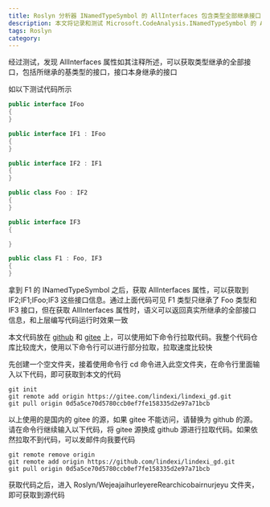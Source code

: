 ```yaml
---
title: Roslyn 分析器 INamedTypeSymbol 的 AllInterfaces 包含类型全部继承接口
description: 本文将记录和测试 Microsoft.CodeAnalysis.INamedTypeSymbol 的 AllInterfaces 属性能获取的指定类型的接口范围
tags: Roslyn
category: 
---
```


<!-- CreateTime:2025/04/15 07:19:32 -->

<!-- 发布 -->
<!-- 博客 -->

经过测试，发现 AllInterfaces 属性如其注释所述，可以获取类型继承的全部接口，包括所继承的基类型的接口，接口本身继承的接口

如以下测试代码所示

```csharp
public interface IFoo
{
}

public interface IF1 : IFoo
{
}

public interface IF2 : IF1
{
}

public class Foo : IF2
{
}

public interface IF3
{

}

public class F1 : Foo, IF3
{
}
```

拿到 F1 的 INamedTypeSymbol 之后，获取 AllInterfaces 属性，可以获取到 IF2;IF1;IFoo;IF3 这些接口信息。通过上面代码可见 F1 类型只继承了 Foo 类型和 IF3 接口，但在获取 AllInterfaces 属性时，语义可以返回真实所继承的全部接口信息，和上层编写代码运行时效果一致

本文代码放在 [github](https://github.com/lindexi/lindexi_gd/tree/0d5a5ce70d5780ccb0ef7fe158335d2e97a71bcb/Roslyn/WejeajaihurleyereRearchicobairnurjeyu) 和 [gitee](https://gitee.com/lindexi/lindexi_gd/blob/0d5a5ce70d5780ccb0ef7fe158335d2e97a71bcb/Roslyn/WejeajaihurleyereRearchicobairnurjeyu) 上，可以使用如下命令行拉取代码。我整个代码仓库比较庞大，使用以下命令行可以进行部分拉取，拉取速度比较快

先创建一个空文件夹，接着使用命令行 cd 命令进入此空文件夹，在命令行里面输入以下代码，即可获取到本文的代码

```
git init
git remote add origin https://gitee.com/lindexi/lindexi_gd.git
git pull origin 0d5a5ce70d5780ccb0ef7fe158335d2e97a71bcb
```

以上使用的是国内的 gitee 的源，如果 gitee 不能访问，请替换为 github 的源。请在命令行继续输入以下代码，将 gitee 源换成 github 源进行拉取代码。如果依然拉取不到代码，可以发邮件向我要代码

```
git remote remove origin
git remote add origin https://github.com/lindexi/lindexi_gd.git
git pull origin 0d5a5ce70d5780ccb0ef7fe158335d2e97a71bcb
```

获取代码之后，进入 Roslyn/WejeajaihurleyereRearchicobairnurjeyu 文件夹，即可获取到源代码
